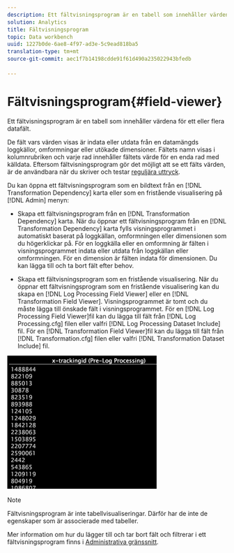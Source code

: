 ```yaml
---
description: Ett fältvisningsprogram är en tabell som innehåller värdena för ett eller flera datafält.
solution: Analytics
title: Fältvisningsprogram
topic: Data workbench
uuid: 1227b0de-6ae8-4f97-ad3e-5c9ead818ba5
translation-type: tm+mt
source-git-commit: aec1f7b14198cdde91f61d490a235022943bfedb

---
```



# Fältvisningsprogram{#field-viewer}

Ett fältvisningsprogram är en tabell som innehåller värdena för ett eller flera datafält.

De fält vars värden visas är indata eller utdata från en datamängds loggkällor, omformningar eller utökade dimensioner. Fältets namn visas i kolumnrubriken och varje rad innehåller fältets värde för en enda rad med källdata. Eftersom fältvisningsprogram gör det möjligt att se ett fälts värden, är de användbara när du skriver och testar [reguljära uttryck](../../../../../home/c-dataset-const-proc/c-reg-exp.md#concept-070077baa419475094ef0469e92c5b9c).

Du kan öppna ett fältvisningsprogram som en bildtext från en [!DNL Transformation Dependency] karta eller som en fristående visualisering på [!DNL Admin] menyn:

* Skapa ett fältvisningsprogram från en [!DNL Transformation Dependency] karta. När du öppnar ett fältvisningsprogram från en [!DNL Transformation Dependency] karta fylls visningsprogrammet i automatiskt baserat på loggkällan, omformningen eller dimensionen som du högerklickar på. För en loggkälla eller en omformning är fälten i visningsprogrammet indata eller utdata från loggkällan eller omformningen. För en dimension är fälten indata för dimensionen. Du kan lägga till och ta bort fält efter behov.

* Skapa ett fältvisningsprogram som en fristående visualisering. När du öppnar ett fältvisningsprogram som en fristående visualisering kan du skapa en [!DNL Log Processing Field Viewer] eller en [!DNL Transformation Field Viewer]. Visningsprogrammet är tomt och du måste lägga till önskade fält i visningsprogrammet. För en [!DNL Log Processing Field Viewer]fil kan du lägga till fält från [!DNL Log Processing.cfg] filen eller valfri [!DNL Log Processing Dataset Include] fil. För en [!DNL Transformation Field Viewer]fil kan du lägga till fält från [!DNL Transformation.cfg] filen eller valfri [!DNL Transformation Dataset Include] fil.

![](assets/vis_FieldViewer_OneField.png)

>[!NOTE]
>
>Fältvisningsprogram är inte tabellvisualiseringar. Därför har de inte de egenskaper som är associerade med tabeller.

Mer information om hur du lägger till och tar bort fält och filtrerar i ett fältvisningsprogram finns i [Administrativa gränssnitt](../../../../../home/c-get-started/c-admin-intrf/c-admin-intrf.md#concept-855c1a91e1a948969fab592adca15f74).

